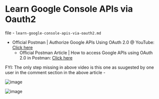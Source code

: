 # Learn Google Console APIs via Oauth2

file - `learn-google-console-apis-via-oauth2.md`

- Official Postman \| Authorize Google APIs Using OAuth 2.0 @ YouTube: [Click here](https://www.youtube.com/watch?v=e-hOP3P-cW8)
  - Official Postman Article \| How to access Google APIs using OAuth 2.0 in Postman: [Click here](https://blog.postman.com/how-to-access-google-apis-using-oauth-in-postman/)

FYI: The only step missing in above video is this one as suugested by one user in the comment section in the above article - 

![image](https://github.com/sahilrajput03/sahilrajput03/assets/31458531/036813f5-53fe-4c9f-958e-17c00d21a3ea)

![image](https://github.com/sahilrajput03/sahilrajput03/assets/31458531/2e18e008-1de0-40fc-881b-f835b0b9f7a0)

